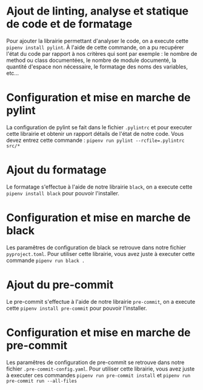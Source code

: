 # Ajout de linting, analyse et statique de code et de formatage
Pour ajouter la librairie permettant d'analyser le code, on a execute cette `pipenv install pylint`. À l'aide de cette commande, on a pu recupérer l'état du code par rapport à nos critères qui sont par exemple : le nombre de method ou class documentées, le nombre de module documenté, la quantité d'espace non nécessaire, le formatage des noms des variables, etc...

# Configuration et mise en marche de pylint
La configuration de pylint se fait dans le fichier `.pylintrc` et pour executer cette librairie et obtenir un rapport détails de l'état de notre code. Vous devez entrez cette commande : `pipenv run pylint --rcfile=.pylintrc src/*`

# Ajout du formatage
Le formatage s'effectue à l'aide de notre librairie `black`, on a execute cette `pipenv install black` pour pouvoir l'installer.

# Configuration et mise en marche de black
Les paramêtres de configuration de black se retrouve dans notre fichier `pyproject.toml`. Pour utiliser cette librairie, vous avez juste à executer cette commande `pipenv run black .`

# Ajout du pre-commit
Le pre-commit s'effectue à l'aide de notre librairie `pre-commit`, on a execute cette `pipenv install pre-commit` pour pouvoir l'installer.

# Configuration et mise en marche de pre-commit
Les paramêtres de configuration de pre-commit se retrouve dans notre fichier `.pre-commit-config.yaml`. Pour utiliser cette librairie, vous avez juste à executer ces commandes `pipenv run pre-commit install` et `pipenv run pre-commit run --all-files`
